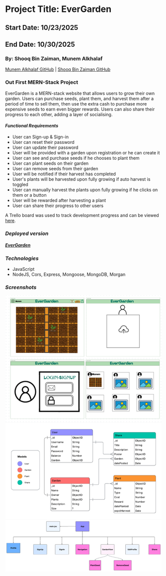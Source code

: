 # Project Title:  EverGarden
## Start Date: 10/23/2025
## End Date: 10/30/2025
### By: Shooq Bin Zaiman, Munem Alkhalaf

[Munem Alkhalaf GitHub](https://github.com/AndomiXD) |
[Shooq Bin Zaiman GitHub](https://github.com/shooqbinzaiman)

### Out First MERN-Stack Project

EverGarden is a MERN-stack website that allows users to grow their own garden. Users can purchase seeds, plant them, and harvest them after a period of time to sell them, then use the extra cash to purchase more expensive seeds to earn even bigger rewards. Users can also share their progress to each other, adding a layer of socialising.

#### ***Functional Requirements***
* User can Sign-up & Sign-in
* User can reset their password
* User can update their password
* User will be provided with a garden upon registration or he can create it
* User can see and purchase seeds if he chooses to plant them
* User can plant seeds on their garden
* User can remove seeds from their garden
* User will be notified if their harvest has completed
* User's plants will be harvested upon fully growing if auto harvest is toggled
* User can manually harvest the plants upon  fully growing if he clicks on them or a button
* User will be rewarded after harvesting a plant
* User can share their progress to other users

A Trello board was used to track development progress and can be viewed [here](https://trello.com/b/tQZMG1jD/evergarden).

### ***Deployed version***
##### [EverGarden]()

### ***Technologies***
* JavaScript
* NodeJS, Cors, Express, Mongoose, MongoDB, Morgan

### ***Screenshots***
![WireFrame](./images/wireframe.png)
![ERD](./images/ERD.png)
![componentHierarchy](./images/Component.png)
